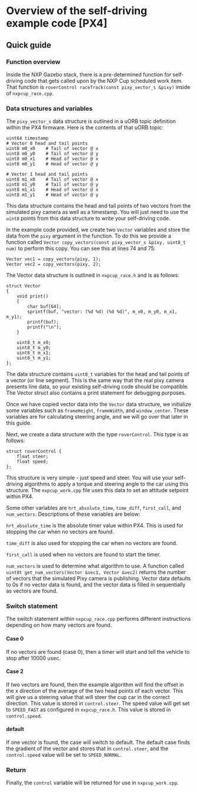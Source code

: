 # Overview of the self-driving example code \[PX4\]

## Quick guide

### Function overview

Inside the NXP Gazebo stack, there is a pre-determined function for self-driving code that gets called upon by the NXP Cup scheduled work item. That function is `roverControl raceTrack(const pixy_vector_s &pixy)` inside of `nxpcup_race.cpp`.

### Data structures and variables

The `pixy_vector_s` data structure is outlined in a uORB topic definition within the PX4 firmware. Here is the contents of that uORB topic: 

```text
uint64 timestamp
# Vector 0 head and tail points
uint8 m0_x0    # Tail of vector @ x
uint8 m0_y0    # Tail of vector @ y
uint8 m0_x1    # Head of vector @ x
uint8 m0_y1    # Head of vector @ y

# Vector 1 head and tail points
uint8 m1_x0    # Tail of vector @ x
uint8 m1_y0    # Tail of vector @ y
uint8 m1_x1    # Head of vector @ x
uint8 m1_y1    # Head of vector @ y
```

This data structure contains the head and tail points of two vectors from the simulated pixy camera as well as a timestamp. You will just need to use the `uint8` points from this data structure to write your self-driving code. 

In the example code provided, we create two `Vector` variables and store the data from the `pixy` argument in the function. To do this we provide a function called `Vector copy_vectors(const pixy_vector_s &pixy, uint8_t num)` to perform this copy. You can see this at lines 74 and 75:

```text
Vector vec1 = copy_vectors(pixy, 1);
Vector vec2 = copy_vectors(pixy, 2);
```

The Vector data structure is outlined in `nxpcup_race.h` and is as follows:

```text
struct Vector
{
	void print()
	{
		char buf[64];
		sprintf(buf, "vector: (%d %d) (%d %d)", m_x0, m_y0, m_x1, m_y1);
		printf(buf);
		printf("\n");
	}

	uint8_t m_x0;
	uint8_t m_y0;
	uint8_t m_x1;
	uint8_t m_y1;
};
```

The data structure contains `uint8_t` variables for the head and tail points of a vector \(or line segment\). This is the same way that the real pixy camera presents line data, so your existing self-driving code should be compatible. The Vector struct also contains a print statement for debugging purposes.

Once we have copied vector data into the `Vector` data structure, we initialize some variables such as `frameHeight`, `frameWidth`, and `window_center`. These variables are for calculating steering angle, and we will go over that later in this guide.

Next, we create a data structure with the type `roverControl`. This type is as follows:

```text
struct roverControl {
	float steer;
	float speed;
};
```

This structure is very simple - just speed and steer. You will use your self-driving algorithms to apply a torque and steering angle to the car using this structure. The `nxpcup_work.cpp` file uses this data to set an attitude setpoint within PX4. 

Some other variables are `hrt_absolute_time`, `time_diff`, `first_call`, and `num_vectors`. Descriptions of these variables are below:

`hrt_absolute_time` is the absolute timer value within PX4. This is used for stopping the car when no vectors are found.

`time_diff` is also used for stopping the car when no vectors are found.

`first_call` is used when no vectors are found to start the timer.

`num_vectors` is used to determine what algorithm to use. A function called `uint8t get_num_vectors(Vector &vec1, Vector &vec2)` returns the number of vectors that the simulated Pixy camera is publishing. Vector data defaults to 0s if no vector data is found, and the vector data is filled in sequentially as vectors are found. 

### Switch statement

The switch statement within `nxpcup_race.cpp` performs different instructions depending on how many vectors are found. 

#### Case 0

If no vectors are found \(case 0\), then a timer will start and tell the vehicle to stop after 10000 usec. 

#### Case 2

If two vectors are found, then the example algorithm will find the offset in the x direction of the average of the two head points of each vector. This will give us a steering value that will steer the cup car in the correct direction. This value is stored in `control.steer`. The speed value will get set to `SPEED_FAST` as configured in `nxpcup_race.h`. This value is stored in `control.speed`.

#### default

If one vector is found, the case will switch to default. The default case finds the gradient of the vector and stores that in `control.steer`, and the `control.speed` value will be set to `SPEED_NORMAL`. 

### Return

Finally, the `control` variable will be returned for use in `nxpcup_work.cpp`.

